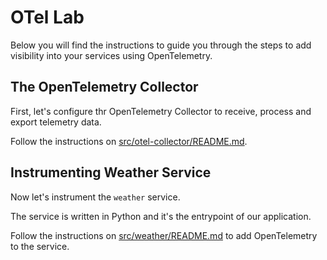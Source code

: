 # OTel Lab

Below you will find the instructions to guide you through the steps to add visibility
into your services using OpenTelemetry.

## The OpenTelemetry Collector

First, let's configure thr OpenTelemetry Collector to receive, process and export
telemetry data.

Follow the instructions on [src/otel-collector/README.md](src/otel-collector/README.md).

## Instrumenting Weather Service

Now let's instrument the `weather` service.

The service is written in Python and it's the entrypoint of our application.

Follow the instructions on [src/weather/README.md](src/weather/README.md) to add
OpenTelemetry to the service.
